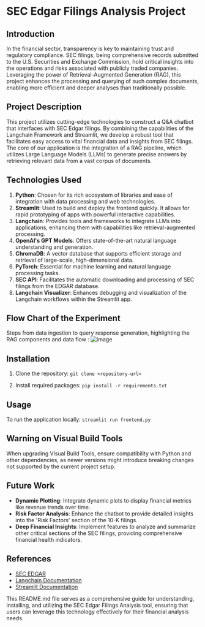 # SEC Edgar Filings Analysis Project

## Introduction

In the financial sector, transparency is key to maintaining trust and regulatory compliance. SEC filings, being comprehensive records submitted to the U.S. Securities and Exchange Commission, hold critical insights into the operations and risks associated with publicly traded companies. Leveraging the power of Retrieval-Augmented Generation (RAG), this project enhances the processing and querying of such complex documents, enabling more efficient and deeper analyses than traditionally possible.

## Project Description

This project utilizes cutting-edge technologies to construct a Q&A chatbot that interfaces with SEC Edgar filings. By combining the capabilities of the Langchain Framework and Streamlit, we develop a robust tool that facilitates easy access to vital financial data and insights from SEC filings. The core of our application is the integration of a RAG pipeline, which utilizes Large Language Models (LLMs) to generate precise answers by retrieving relevant data from a vast corpus of documents. 

## Technologies Used

1. **Python**: Chosen for its rich ecosystem of libraries and ease of integration with data processing and web technologies.
2. **Streamlit**: Used to build and deploy the frontend quickly. It allows for rapid prototyping of apps with powerful interactive capabilities.
3. **Langchain**: Provides tools and frameworks to integrate LLMs into applications, enhancing them with capabilities like retrieval-augmented processing.
4. **OpenAI's GPT Models**: Offers state-of-the-art natural language understanding and generation.
5. **ChromaDB**: A vector database that supports efficient storage and retrieval of large-scale, high-dimensional data.
6. **PyTorch**: Essential for machine learning and natural language processing tasks.
7. **SEC API**: Facilitates the automatic downloading and processing of SEC filings from the EDGAR database.
8. **Langchain Visualizer**: Enhances debugging and visualization of the Langchain workflows within the Streamlit app.

## Flow Chart of the Experiment

Steps from data ingestion to query response generation, highlighting the RAG components and data flow : 
![image](https://github.com/guneeshvats/SEC-10-K-FIilings-Analysis/assets/70188630/44fa97d2-9cec-4ebf-b450-8b2727f2d643)


## Installation

1. Clone the repository:
```git clone <repository-url>```

2. Install required packages:
```pip install -r requirements.txt```
## Usage

To run the application locally:
```streamlit run frontend.py```


## Warning on Visual Build Tools

When upgrading Visual Build Tools, ensure compatibility with Python and other dependencies, as newer versions might introduce breaking changes not supported by the current project setup.

## Future Work

- **Dynamic Plotting**: Integrate dynamic plots to display financial metrics like revenue trends over time.
- **Risk Factor Analysis**: Enhance the chatbot to provide detailed insights into the 'Risk Factors' section of the 10-K filings.
- **Deep Financial Insights**: Implement features to analyze and summarize other critical sections of the SEC filings, providing comprehensive financial health indicators.

## References

- [SEC EDGAR](https://www.sec.gov/edgar.shtml)
- [Langchain Documentation](https://langchain.com/docs)
- [Streamlit Documentation](https://docs.streamlit.io/)

This README.md file serves as a comprehensive guide for understanding, installing, and utilizing the SEC Edgar Filings Analysis tool, ensuring that users can leverage this technology effectively for their financial analysis needs.
